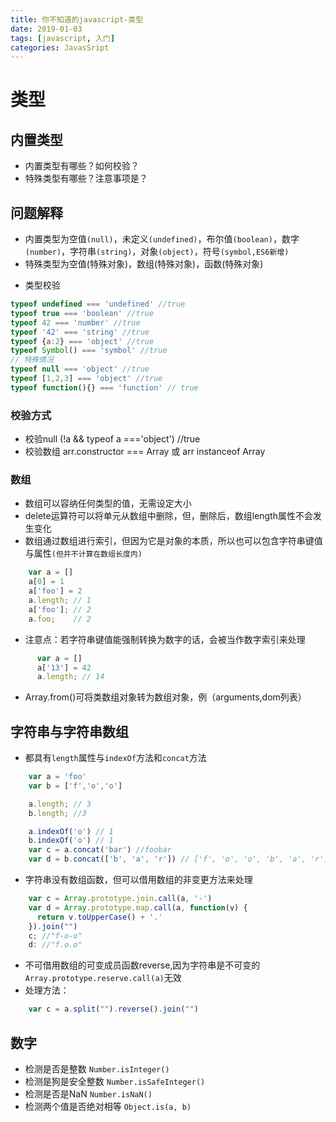 ```yaml
---
title: 你不知道的javascript-类型
date: 2019-01-03
tags: [javascript, 入门]
categories: JavasSript
---
```


# 类型

## 内置类型
- 内置类型有哪些？如何校验？
- 特殊类型有哪些？注意事项是？

## 问题解释
- 内置类型为空值`(null)`，未定义`(undefined)`，布尔值`(boolean)`，数字`(number)`，字符串`(string)`，对象`(object)`，符号`(symbol,ES6新增)`
- 特殊类型为空值(特殊对象)，数组(特殊对象)，函数(特殊对象)
<!--more-->
- 类型校验
```js
typeof undefined === 'undefined' //true
typeof true === 'boolean' //true
typeof 42 === 'number' //true
typeof '42' === 'string' //true
typeof {a:2} === 'object' //true
typeof Symbol() === 'symbol' //true
// 特殊情况
typeof null === 'object' //true
typeof [1,2,3] === 'object' //true
typeof function(){} === 'function' // true
```
### 校验方式
- 校验null (!a && typeof a ==='object') //true
- 校验数组 arr.constructor === Array 或 arr instanceof Array

### 数组
- 数组可以容纳任何类型的值，无需设定大小
- delete运算符可以将单元从数组中删除，但，删除后，数组length属性不会发生变化
- 数组通过数组进行索引，但因为它是对象的本质，所以也可以包含字符串键值与属性`(但并不计算在数组长度内)`
```js
    var a = []
    a[0] = 1
    a['foo'] = 2
    a.length; // 1
    a['foo']; // 2
    a.foo;    // 2
```
- 注意点：若字符串键值能强制转换为数字的话，会被当作数字索引来处理
```js
      var a = []
      a['13'] = 42
      a.length; // 14
```
- Array.from()可将类数组对象转为数组对象，例（arguments,dom列表）
## 字符串与字符串数组
- 都具有`length`属性与`indexOf`方法和`concat`方法
```js 
    var a = 'foo'
    var b = ['f','o','o']

    a.length; // 3
    b.length; //3

    a.indexOf('o') // 1
    b.indexOf('o') // 1
    var c = a.concat('bar') //foobar
    var d = b.concat(['b', 'a', 'r']) // ['f', 'o', 'o', 'b', 'a', 'r']
```
- 字符串没有数组函数，但可以借用数组的非变更方法来处理
```js
    var c = Array.prototype.join.call(a, '-')
    var d = Array.prototype.map.call(a, function(v) {
      return v.toUpperCase() + '.'
    }).join("")
    c; //"f-o-o"
    d: //"f.o.o"
```
- 不可借用数组的可变成员函数reverse,因为字符串是不可变的`Array.prototype.reserve.call(a)`无效
- 处理方法：
```js
    var c = a.split("").reverse().join("")
```

## 数字
- 检测是否是整数 `Number.isInteger()`
- 检测是狗是安全整数 `Number.isSafeInteger()`
- 检测是否是NaN `Number.isNaN()`
- 检测两个值是否绝对相等 `Object.is(a, b)`


